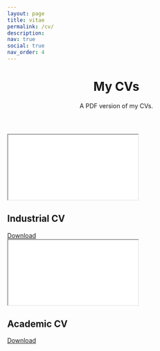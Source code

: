 ```yaml
---
layout: page
title: vitae
permalink: /cv/
description:
nav: true
social: true
nav_order: 4
---
```

<header class="post-header">
    <h1 class="post-title">My CVs</h1>
    <p class="post-description">A PDF version of my CVs.</p>
</header>

<div class="projects row">
    <div class="cv-grid-item">
        <div class="card text-center hoverable">
            <div class="card-body" id="academic">
                <iframe class="cv-frame" src="/assets/pdf/cvs/industrial_I_Mavromatis.pdf#toolbar=0&statusbar=0&navpanes=0" title="Industrial CV"></iframe>
                <h2>Industrial CV</h2>
                <a href="/assets/pdf/cvs/industrial_I_Mavromatis.pdf" class="btn btn-sm btn-outline-dark" role="button" title="Type">Download</a>
            </div>
        </div>
    </div>
    <div class="cv-grid-item">
        <div class="card text-center hoverable">
            <div class="card-body" id="academic">
                <iframe class="cv-frame" src="/assets/pdf/cvs/academic_I_Mavromatis.pdf#toolbar=0&statusbar=0&navpanes=0" title="Academic CV"></iframe>
                <h2>Academic CV</h2>
                <a href="/assets/pdf/cvs/academic_I_Mavromatis.pdf" class="btn btn-sm btn-outline-dark" role="button" title="Type">Download</a>
            </div>
        </div>
    </div>
</div>
